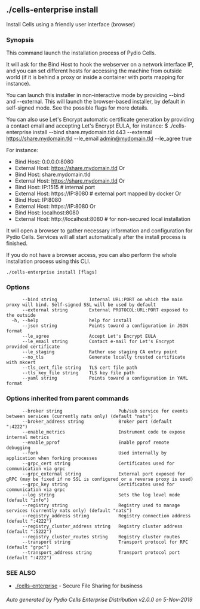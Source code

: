 ## ./cells-enterprise install

Install Cells using a friendly user interface (browser)

### Synopsis

This command launch the installation process of Pydio Cells.

 It will ask for the Bind Host to hook the webserver on a network interface IP, and you can set different hosts for accessing
 the machine from outside world (if it is behind a proxy or inside a container with ports mapping for instance).
 
 You can launch this installer in non-interactive mode by providing --bind and --external. This will launch the browser-based
 installer, by default in self-signed mode. See the possible flags for more details.
 
 You can also use Let's Encrypt automatic certificate generation by providing a contact email and accepting Let's Encrypt EULA, for instance:
 $ ./cells-enterprise install --bind share.mydomain.tld:443 --external https://share.mydomain.tld --le_email admin@mydomain.tld --le_agree true

 For instance:
 - Bind Host: 0.0.0.0:8080
 - External Host: https://share.mydomain.tld
 Or
 - Bind Host: share.mydomain.tld
 - External Host: https://share.mydomain.tld
 Or
 - Bind Host: IP:1515       # internal port
 - External Host: https://IP:8080   # external port mapped by docker
 Or
 - Bind Host: IP:8080
 - External Host: https://IP:8080
 Or
 - Bind Host: localhost:8080
 - External Host: http://localhost:8080  # for non-secured local installation

 It will open a browser to gather necessary information and configuration for Pydio Cells. 
 Services will all start automatically after the install process is finished.
 
 If you do not have a browser access, you can also perform the whole installation process using this CLI.

 

```
./cells-enterprise install [flags]
```

### Options

```
      --bind string            Internal URL:PORT on which the main proxy will bind. Self-signed SSL will be used by default
      --external string        External PROTOCOL:URL:PORT exposed to the outside
  -h, --help                   help for install
      --json string            Points toward a configuration in JSON format
      --le_agree               Accept Let's Encrypt EULA
      --le_email string        Contact e-mail for Let's Encrypt provided certificate
      --le_staging             Rather use staging CA entry point
      --no_tls                 Generate locally trusted certificate with mkcert
      --tls_cert_file string   TLS cert file path
      --tls_key_file string    TLS key file path
      --yaml string            Points toward a configuration in YAML format
```

### Options inherited from parent commands

```
      --broker string                     Pub/sub service for events between services (currently nats only) (default "nats")
      --broker_address string             Broker port (default ":4222")
      --enable_metrics                    Instrument code to expose internal metrics
      --enable_pprof                      Enable pprof remote debugging
      --fork                              Used internally by application when forking processes
      --grpc_cert string                  Certificates used for communication via grpc
      --grpc_external string              External port exposed for gRPC (may be fixed if no SSL is configured or a reverse proxy is used)
      --grpc_key string                   Certificates used for communication via grpc
      --log string                        Sets the log level mode (default "info")
      --registry string                   Registry used to manage services (currently nats only) (default "nats")
      --registry_address string           Registry connection address (default ":4222")
      --registry_cluster_address string   Registry cluster address (default ":5222")
      --registry_cluster_routes string    Registry cluster routes
      --transport string                  Transport protocol for RPC (default "grpc")
      --transport_address string          Transport protocol port (default ":4222")
```

### SEE ALSO

* [./cells-enterprise](./cells-enterprise)	 - Secure File Sharing for business

###### Auto generated by Pydio Cells Enterprise Distribution v2.0.0 on 5-Nov-2019
